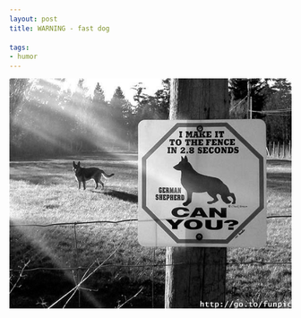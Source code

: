 ```yaml
---
layout: post
title: WARNING - fast dog

tags:
- humor
---
```

<div style="text-align:center">
    <img src="uploads/dog_warning.jpg" alt="I make it to the fence in 2.8 seconds. Can you?"/>
</div>

